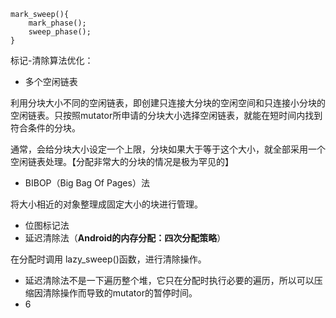 ```
mark_sweep(){
    mark_phase();
    sweep_phase();
}
```

标记-清除算法优化：

* 多个空闲链表

利用分块大小不同的空闲链表，即创建只连接大分块的空闲空间和只连接小分块的空闲链表。只按照mutator所申请的分块大小选择空闲链表，就能在短时间内找到符合条件的分块。

通常，会给分块大小设定一个上限，分块如果大于等于这个大小，就全部采用一个空闲链表处理。【分配非常大的分块的情况是极为罕见的】

* BIBOP（Big Bag Of Pages）法

将大小相近的对象整理成固定大小的块进行管理。

* 位图标记法
* 延迟清除法（**Android的内存分配：四次分配策略**）

在分配时调用 lazy\_sweep\(\)函数，进行清除操作。

* 延迟清除法不是一下遍历整个堆，它只在分配时执行必要的遍历，所以可以压缩因清除操作而导致的mutator的暂停时间。
* 6



